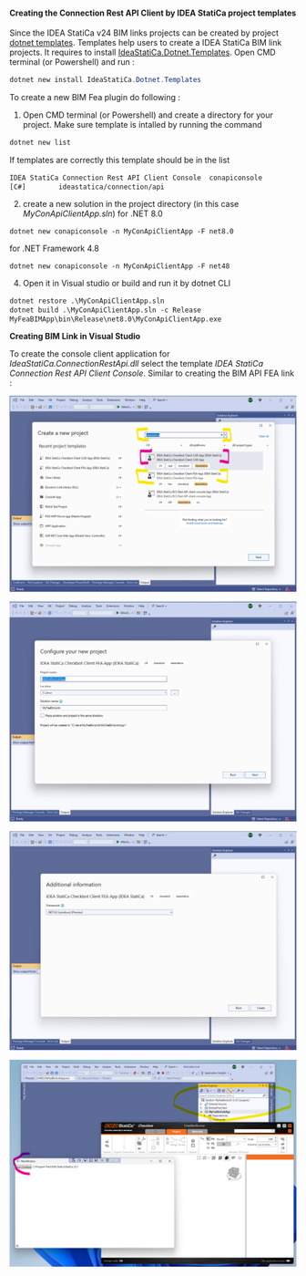 #### Creating the Connection Rest API Client by IDEA StatiCa project templates

Since the IDEA StatiCa v24 BIM links projects can be created by project [dotnet templates](https://learn.microsoft.com/en-us/dotnet/core/tools/custom-templates). Templates help users to create a IDEA StatiCa BIM link projects. It requires to install [IdeaStatiCa.Dotnet.Templates](https://www.nuget.org/packages/IdeaStatiCa.Dotnet.Templates/). Open CMD terminal (or Powershell) and run :

```powershell
dotnet new install IdeaStatiCa.Dotnet.Templates
```

To create a new BIM Fea plugin do following :


1. Open CMD terminal (or Powershell) and create a directory for your project. Make sure template is intalled by running the command

```powershell
dotnet new list
```

If templates are correctly this template should be in the list

```
IDEA StatiCa Connection Rest API Client Console  conapiconsole               [C#]        ideastatica/connection/api
```

2. create a new solution in the project directory (in this case _MyConApiClientApp.sln_) for .NET 8.0


```
dotnet new conapiconsole -n MyConApiClientApp -F net8.0
```

for .NET Framework 4.8
```
dotnet new conapiconsole -n MyConApiClientApp -F net48
```

4. Open it in Visual studio or build and run it by dotnet CLI

```
dotnet restore .\MyConApiClientApp.sln
dotnet build .\MyConApiClientApp.sln -c Release
MyFeaBIMApp\bin\Release\net8.0\MyConApiClientApp.exe
```

__Creating BIM Link in Visual Studio__

To create the console client application for _IdeaStatiCa.ConnectionRestApi.dll_ select the template _IDEA StatiCa Connection Rest API Client Console_. Similar to creating the BIM API FEA link :

![VS Wizard](../../../../..//docs/Images/vs-idea-templates.png?raw=true "VS Wizard")

![Project name](../../../../..//docs/Images/sln-fea-configuration.png?raw=true "Project name")

![Framework definition](../../../../..//docs/Images/framework-definition.png?raw=true "Framework definition")

![fea-running-example](../../../../..//docs/Images/fea-running-example.png?raw=true "fea-running-example")
